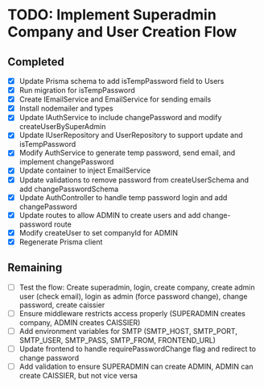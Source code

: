 # TODO: Implement Superadmin Company and User Creation Flow

## Completed
- [x] Update Prisma schema to add isTempPassword field to Users
- [x] Run migration for isTempPassword
- [x] Create IEmailService and EmailService for sending emails
- [x] Install nodemailer and types
- [x] Update IAuthService to include changePassword and modify createUserBySuperAdmin
- [x] Update IUserRepository and UserRepository to support update and isTempPassword
- [x] Modify AuthService to generate temp password, send email, and implement changePassword
- [x] Update container to inject EmailService
- [x] Update validations to remove password from createUserSchema and add changePasswordSchema
- [x] Update AuthController to handle temp password login and add changePassword
- [x] Update routes to allow ADMIN to create users and add change-password route
- [x] Modify createUser to set companyId for ADMIN
- [x] Regenerate Prisma client

## Remaining
- [ ] Test the flow: Create superadmin, login, create company, create admin user (check email), login as admin (force password change), change password, create caissier
- [ ] Ensure middleware restricts access properly (SUPERADMIN creates company, ADMIN creates CAISSIER)
- [ ] Add environment variables for SMTP (SMTP_HOST, SMTP_PORT, SMTP_USER, SMTP_PASS, SMTP_FROM, FRONTEND_URL)
- [ ] Update frontend to handle requirePasswordChange flag and redirect to change password
- [ ] Add validation to ensure SUPERADMIN can create ADMIN, ADMIN can create CAISSIER, but not vice versa
